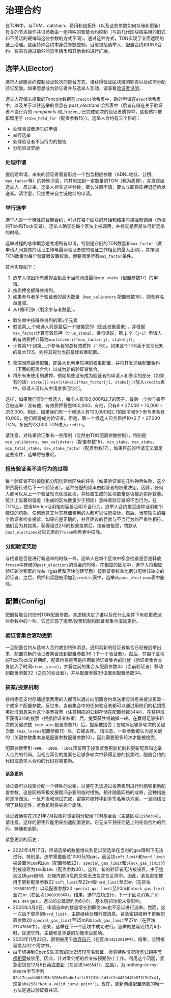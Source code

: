 # 治理合约

在TON中，与TVM、catchain、费用和链拓扑（以及这些参数如何存储和更新）有关的节点操作共识参数由一组特殊的智能合约控制（与前几代区块链采用的旧式和不灵活的硬编码这些参数的方式不同）。通过这种方式，TON实现了全面透明的链上治理。这组特殊合约本身受参数控制，目前包括选举人、配置合约和DNS合约，将来将通过额外的货币铸币和其他合约进行扩展。

## 选举人(Elector)

选举人智能合约控制验证轮次的更替方式、谁获得验证区块链的职责以及如何分配验证奖励。如果您想成为验证者并与选举人互动，请查看[验证者说明](https://ton.org/validator)。

选举人存储未提取的Toncoin数据在`credits`哈希表中，新的申请在`elect`哈希表中，以及关于以往选举的信息在 _past\_elections_ 哈希表中（后者存储在关于验证者不当行为的 _complaints_ 和_frozen_-已完成轮次的验证者质押中，这些质押被扣留用于 `stake_held_for`（配置参数15））。选举人合约有三个目的：
 - 处理验证者选举的申请
 - 举行选举
 - 处理验证者不当行为的报告
 - 分配验证奖励

### 处理申请
要创建申请，未来的验证者需要形成一个包含相应参数（ADNL地址、公钥、`max_factor`等）的特殊消息，将其附加到一定数量的TON（称为质押），并发送给选举人。反过来，选举人检查这些参数，要么注册申请，要么立即将质押退还给发送者。请注意，只接受来自主链地址的申请。

### 举行选举
选举人是一个特殊的智能合约，可以在每个区块的开始和结束时被强制调用（所谓的Tick和Tock交易）。选举人确实在每个区块上被调用，并检查是否是举行新选举的时候。

选举过程的总体概念是考虑所有申请，特别是它们的TON数量和`max_factor`（此申请人同意做的验证工作与最弱验证者做的验证工作相比的最大比例），并按照TON数量为每个验证者设置权重，但要满足所有`max_factor`条件。

技术实现如下：

1. 选举人取出所有质押金额高于当前网络最低`min_stake`（配置参数17）的申请。
2. 按质押金额降序排列。
3. 如果参与者多于验证者的最大数量（`max_validators` 配置参数16），则舍弃名单尾部。
4. 从`1`循环到`N`（剩余参与者数量）。
  - 取名单中按降序排列的第`i`个元素
  - 假设第_i_个候选人将是最后一个被接受的（因此权重最低），并根据`max_factor`计算有效质押（`true_stake`）。换句话说，第_j_个（`j<i`）申请人的有效质押计算为`min(stake[i]*max_factor[j], stake[j])`。
  - 计算第1个到第_i_个参与者的总有效质押（TES）。如果这个TES高于先前已知的最大TES，则将其视为当前最佳权重配置。
5. 获取当前最佳配置，即最大化利用质押的权重配置，并将其发送给配置合约（下面的配置合约）以成为新的验证者集合。
6. 将所有未使用的质押，例如那些没有成为验证者的申请人和多余的部分（如果有的话）`stake[j]-min(stake[i]*max_factor[j], stake[j])`放入`credits`表中，申请人可以从中请求拿回它们。

这样，如果我们有9个候选人，每个人有100,000和2.7的因子，最后一个参与者不会被选举：没有他，有效质押将是900,000，有他，只有9 * 27,000 + 10,000 = 253,000。相反，如果我们有一个候选人有100,000和2.7的因子和9个参与者各有10,000，他们都将成为验证者。但是，第一个候选人只会质押10*2.7 = 27,000 TON，多出的73,000 TON进入`credits`。

请注意，对结果验证集有一些限制（显然由TON配置参数控制），特别是`min_validators`、`max_validators`（配置参数16）、`min_stake`、`max_stake`、`min_total_stake`、`max_stake_factor`（配置参数17）。如果目前的申请无法满足这些条件，选举将被推迟。

### 报告验证者不当行为的过程

每个验证者不时被随机分配创建新区块的任务（如果验证者在几秒钟后失败，这个职责将传递给下一个验证者）。这种分配的频率由验证者的权重决定。因此，任何人都可以从上一个验证轮次获取区块，并检查生成的区块数量是否接近实际数量。统计上显著的偏差（生成的区块数量少于预期）意味着验证者的不当行为。在TON上，使用Merkle证明相对容易证明不当行为。选举人合约接受这种证明和所建议的罚款，任何愿意支付其存储费用的人都可以注册投诉。然后，当前轮次的每个验证者检查投诉，如果它是正确的，并且建议的罚款与不当行为的严重性相符，他们会为其投票。获得超过2/3的权重投票后，投诉被接受，罚款从`past_elections`对应元素的`frozen`哈希表中扣除。

### 分配验证奖励
与检查是否是进行新选举的时候一样，选举人在每个区块中都会检查是否是释放`frozen`中存储的`past_elections`的资金的时候。在相应的区块中，选举人将相应验证轮次积累的收益（gas费和区块创建奖励）按验证者权重比例分配给该轮次的验证者。之后，质押和奖励被添加到`credits`表中，选举从`past_elections`表中删除。


## 配置(Config)
配置智能合约控制TON配置参数。其逻辑决定了谁以及在什么条件下有权更改这些参数中的一些。它还实现了提案/投票机制和验证者集合滚动更新。

### 验证者集合滚动更新
一旦配置合约从选举人合约收到特殊消息，通知其新的验证者集合已经被选举出来，配置将新的验证者集合放到配置参数36（下一个验证者）。然后，在每个区块的TickTock交易期间，配置检查是否是应用新验证者集合的时候（验证者集合本身嵌入了时间`utime_since`），并将之前的集合从配置参数34（当前验证者）移动到配置参数32（之前的验证者），并从配置参数36设置到配置参数34。

### 提案/投票机制
任何愿意支付存储提案费用的人都可以通过向配置合约发送相应消息来提议更改一个或多个配置参数。反过来，当前集合中的任何验证者都可以通过用他们的私钥签署批准消息来为这个提案投票（注意相应的公钥存储在配置参数34中）。在获得或不获得3/4的投票（根据验证者权重）后，提案获胜或输掉一轮。在赢得足够多轮次的关键次数（`min_wins`配置参数11）后，提案被接受；在输掉足够多轮次的关键次数（`max_losses`配置参数11）后，它被丢弃。
请注意，一些参数被认为是关键的（关键参数集本身是配置参数配置参数10），因此需要更多轮次才能被接受。

配置参数索引`-999`、`-1000`、`-1001`预留用于投票紧急更新机制和更新配置和选举人合约的代码。当相应索引的提案在足够多轮次中获得足够的投票时，配置合约的代码或选举人合约的代码将被更新。


#### 紧急更新
验证者可以投票分配一个特殊的公钥，以便在无法通过投票机制进行时能够更新配置参数。这是网络积极发展期间必要的临时措施。预计随着网络的成熟，这种措施将逐渐淘汰。一旦开发和测试完成，密钥将被转移到多签名解决方案。一旦网络证明了其稳定性，紧急机制将被完全废除。

验证者确实在2021年7月投票将该密钥分配给TON基金会（主链区块`12958364`）。请注意，这样的密钥只能用来加速配置更新。它无法干预任何链上的任何合约的代码、存储和余额。

紧急更新的历史：
 - 2022年4月17日，申请选举的数量增长到足以使选举在当时的gas限制下无法进行。特别是，选举需要超过1000万的gas，而区块`soft_limit`和`hard_limit`被设置为`10m`和`20m`（配置参数22），`special_gas_limit`和`block_gas_limit`分别被设置为`10m`和`10m`（配置参数20）。这样，新的验证者无法被设置，由于达到区块gas限制，处理内部消息的交易无法包含在区块中。因此，紧急密钥被用于更新配置参数22 `soft_limit`至22m和`hard_limit`至25m（在区块`19880281`中）以及配置参数20 `special_gas_limit`至20m和`block_gas_limit`至22m（在区块`19880300`中）。结果，选举成功进行，下一个区块消耗了`10 001 444` gas 。选举的总延迟约为6小时，基本链的功能未受影响。
 - 2023年3月2日，申请选举的数量增长到即使`20m`也不足以进行选举。然而，这一次由于更高的`hard_limit`，主链继续处理外部消息。紧急密钥被用于更新配置参数20 `special_gas_limit`至25m和`block_gas_limit`至27m（在区块`27747086`中）。结果，选举在下一个区块中成功进行。选举的总延迟约为6小时，除选举外，主链和基本链的功能未受影响。
 - 2023年11月22日，密钥被用于[放弃自己](https://t.me/tonblockchain/221)（在区块`34312810`中）。结果，公钥被替换为32个零字节。
 - 由于切换到OpenSSL实现的Ed25519签名验证，检查特殊情况[所有公钥字节都相同](https://github.com/ton-blockchain/ton/blob/7fcf26771748338038aec4e9ec543dc69afeb1fa/crypto/ellcurve/Ed25519.cpp#L57C1-L57C1)被禁用。因此，针对零公钥的检查按预期停止工作。利用这个问题，紧急密钥在12月9日[再次更新](https://t.me/tonstatus/80)（在区块`34665437`，[交易](https://tonscan.org/tx/MU%2FNmSFkC0pJiCi730Fmt6PszBooRZkzgiQMv0sExfY=)），为 nothing-in-my-sleeve字节序列`82b17caadb303d53c3286c06a6e1affc517d1bc1d3ef2e4489d18b873f5d7cd1`，这是`sha256("Not a valid curve point")`。现在，更新网络配置参数的唯一方法是通过验证者共识。
